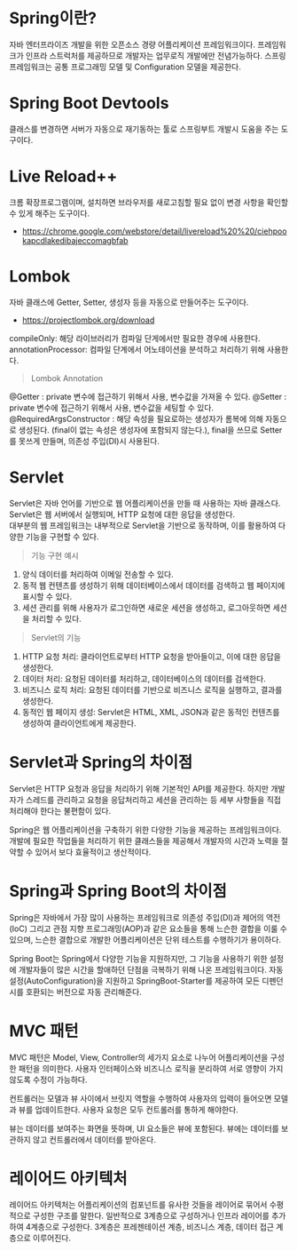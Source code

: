 # Spring이란?
자바 엔터프라이즈 개발을 위한 오픈소스 경량 어플리케이션 프레임워크이다.
프레임워크가 인프라 스트럭처를 제공하므로 개발자는 업무로직 개발에만 전념가능하다.
스프링 프레임워크는 공통 프로그래밍 모델 및 Configuration 모델을 제공한다.

# Spring Boot Devtools
클래스를 변경하면 서버가 자동으로 재기동하는 툴로 스프링부트 개발시 도움을 주는 도구이다.

# Live Reload++
크롬 확장프로그램이며, 설치하면 브라우저를 새로고침할 필요 없이 변경 사항을 확인할 수 있게 해주는 도구이다.
- https://chrome.google.com/webstore/detail/livereload%20%20/ciehpookapcdlakedibajeccomagbfab

# Lombok
자바 클래스에 Getter, Setter, 생성자 등을 자동으로 만들어주는 도구이다.
- https://projectlombok.org/download

compileOnly: 해당 라이브러리가 컴파일 단게에서만 필요한 경우에 사용한다.
annotationProcessor: 컴파일 단계에서 어노테이션을 분석하고 처리하기 위해 사용한다.

> Lombok Annotation

@Getter : private 변수에 접근하기 위해서 사용, 변수값을 가져올 수 있다.
@Setter : private 변수에 접근하기 위해서 사용, 변수값을 세팅할 수 있다.
@RequiredArgsConstructor : 해당 속성을 필요로하는 생성자가 롬복에 의해 자동으로 생성된다. (final이 없는 속성은 생성자에 포함되지 않는다.), final을 쓰므로 Setter를 못쓰게 만들며, 의존성 주입(DI)시 사용된다.

# Servlet
Servlet은 자바 언어를 기반으로 웹 어플리케이션을 만들 때 사용하는 자바 클래스다.  
Servlet은 웹 서버에서 실행되며, HTTP 요청에 대한 응답을 생성한다.  
대부분의 웹 프레임워크는 내부적으로 Servlet을 기반으로 동작하며, 이를 활용하여 다양한 기능을 구현할 수 있다.

> 기능 구현 예시

1. 양식 데이터를 처리하여 이메일 전송할 수 있다.
2. 동적 웹 컨텐츠를 생성하기 위해 데이터베이스에서 데이터를 검색하고 웹 페이지에 표시할 수 있다.
3. 세션 관리를 위해 사용자가 로그인하면 새로운 세션을 생성하고, 로그아웃하면 세션을 처리할 수 있다.

> Servlet의 기능

1. HTTP 요청 처리: 클라이언트로부터 HTTP 요청을 받아들이고, 이에 대한 응답을 생성한다.
2. 데이터 처리: 요청된 데이터를 처리하고, 데이터베이스의 데이터를 검색한다.
3. 비즈니스 로직 처리: 요청된 데이터를 기반으로 비즈니스 로직을 실행하고, 결과를 생성한다.
4. 동적인 웹 페이지 생성: Servlet은 HTML, XML, JSON과 같은 동적인 컨텐츠를 생성하여 클라이언트에게 제공한다.

# Servlet과 Spring의 차이점
Servlet은 HTTP 요청과 응답을 처리하기 위해 기본적인 API를 제공한다. 하지만 개발자가 스레드를 관리하고 요청을 응답처리하고 세션을 관리하는 등 세부 사항들을 직접 처리해야 한다는 불편함이 있다.

Spring은 웹 어플리케이션을 구축하기 위한 다양한 기능을 제공하는 프레임워크이다. 개발에 필요한 작업들을 처리하기 위한 클래스들을 제공해서 개발자의 시간과 노력을 절약할 수 있어서 보다 효율적이고 생산적이다.

# Spring과 Spring Boot의 차이점
Spring은 자바에서 가장 많이 사용하는 프레임워크로 의존성 주입(DI)과 제어의 역전(IoC) 그리고 관점 지향 프로그래밍(AOP)과 같은 요소들을 통해 느슨한 결합을 이룰 수 있으며, 느슨한 결합으로 개발한 어플리케이션은 단위 테스트를 수행하기가 용이하다.

Spring Boot는 Spring에서 다양한 기능을 지원하지만, 그 기능을 사용하기 위한 설정에 개발자들이 많은 시간을 할애하던 단점을 극복하기 위해 나온 프레임워크이다. 자동설정(AutoConfiguration)을 지원하고 SpringBoot-Starter를 제공하여 모든 디펜던시를 호환되는 버전으로 자동 관리해준다.

# MVC 패턴
MVC 패턴은 Model, View, Controller의 세가지 요소로 나누어 어플리케이션을 구성한 패턴을 의미한다. 사용자 인터페이스와 비즈니스 로직을 분리하여 서로 영향이 가지않도록 수정이 가능하다.  

컨트롤러는 모델과 뷰 사이에서 브릿지 역할을 수행하여 사용자의 입력이 들어오면 모델과 뷰를 업데이트한다. 사용자 요청은 모두 컨트롤러를 통하게 해야한다.

뷰는 데이터를 보여주는 화면을 뜻하며, UI 요소들은 뷰에 포함된다. 뷰에는 데이터를 보관하지 않고 컨트롤러에서 데이터를 받아온다.

# 레이어드 아키텍처
레이어드 아키텍처는 어플리케이션의 컴포넌트를 유사한 것들을 레이어로 묶어서 수평적으로 구성한 구조를 말한다. 일반적으로 3계층으로 구성하거나 인프라 레이어를 추가하여 4계층으로 구성한다. 3계층은 프레젠테이션 계층, 비즈니스 계층, 데이터 접근 계층으로 이루어진다.